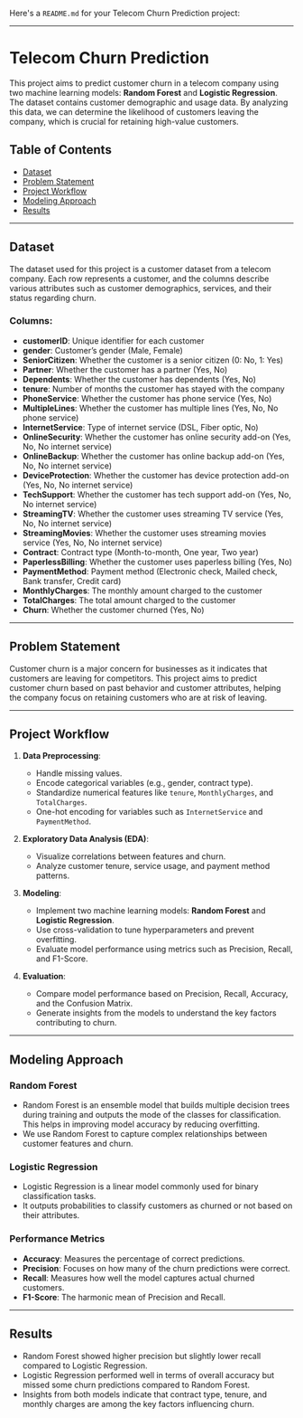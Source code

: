 Here's a `README.md` for your Telecom Churn Prediction project:

---

# Telecom Churn Prediction

This project aims to predict customer churn in a telecom company using two machine learning models: **Random Forest** and **Logistic Regression**. The dataset contains customer demographic and usage data. By analyzing this data, we can determine the likelihood of customers leaving the company, which is crucial for retaining high-value customers.

## Table of Contents
- [Dataset](#dataset)
- [Problem Statement](#problem-statement)
- [Project Workflow](#project-workflow)
- [Modeling Approach](#modeling-approach)
- [Results](#results)

---

## Dataset
The dataset used for this project is a customer dataset from a telecom company. Each row represents a customer, and the columns describe various attributes such as customer demographics, services, and their status regarding churn.

### Columns:
- **customerID**: Unique identifier for each customer
- **gender**: Customer’s gender (Male, Female)
- **SeniorCitizen**: Whether the customer is a senior citizen (0: No, 1: Yes)
- **Partner**: Whether the customer has a partner (Yes, No)
- **Dependents**: Whether the customer has dependents (Yes, No)
- **tenure**: Number of months the customer has stayed with the company
- **PhoneService**: Whether the customer has phone service (Yes, No)
- **MultipleLines**: Whether the customer has multiple lines (Yes, No, No phone service)
- **InternetService**: Type of internet service (DSL, Fiber optic, No)
- **OnlineSecurity**: Whether the customer has online security add-on (Yes, No, No internet service)
- **OnlineBackup**: Whether the customer has online backup add-on (Yes, No, No internet service)
- **DeviceProtection**: Whether the customer has device protection add-on (Yes, No, No internet service)
- **TechSupport**: Whether the customer has tech support add-on (Yes, No, No internet service)
- **StreamingTV**: Whether the customer uses streaming TV service (Yes, No, No internet service)
- **StreamingMovies**: Whether the customer uses streaming movies service (Yes, No, No internet service)
- **Contract**: Contract type (Month-to-month, One year, Two year)
- **PaperlessBilling**: Whether the customer uses paperless billing (Yes, No)
- **PaymentMethod**: Payment method (Electronic check, Mailed check, Bank transfer, Credit card)
- **MonthlyCharges**: The monthly amount charged to the customer
- **TotalCharges**: The total amount charged to the customer
- **Churn**: Whether the customer churned (Yes, No)

---

## Problem Statement
Customer churn is a major concern for businesses as it indicates that customers are leaving for competitors. This project aims to predict customer churn based on past behavior and customer attributes, helping the company focus on retaining customers who are at risk of leaving.

---

## Project Workflow
1. **Data Preprocessing**:
   - Handle missing values.
   - Encode categorical variables (e.g., gender, contract type).
   - Standardize numerical features like `tenure`, `MonthlyCharges`, and `TotalCharges`.
   - One-hot encoding for variables such as `InternetService` and `PaymentMethod`.

2. **Exploratory Data Analysis (EDA)**:
   - Visualize correlations between features and churn.
   - Analyze customer tenure, service usage, and payment method patterns.

3. **Modeling**:
   - Implement two machine learning models: **Random Forest** and **Logistic Regression**.
   - Use cross-validation to tune hyperparameters and prevent overfitting.
   - Evaluate model performance using metrics such as Precision, Recall, and F1-Score.

4. **Evaluation**:
   - Compare model performance based on Precision, Recall, Accuracy, and the Confusion Matrix.
   - Generate insights from the models to understand the key factors contributing to churn.

---

## Modeling Approach

### Random Forest
- Random Forest is an ensemble model that builds multiple decision trees during training and outputs the mode of the classes for classification. This helps in improving model accuracy by reducing overfitting.
- We use Random Forest to capture complex relationships between customer features and churn.

### Logistic Regression
- Logistic Regression is a linear model commonly used for binary classification tasks.
- It outputs probabilities to classify customers as churned or not based on their attributes.

### Performance Metrics
- **Accuracy**: Measures the percentage of correct predictions.
- **Precision**: Focuses on how many of the churn predictions were correct.
- **Recall**: Measures how well the model captures actual churned customers.
- **F1-Score**: The harmonic mean of Precision and Recall.

---

## Results
- Random Forest showed higher precision but slightly lower recall compared to Logistic Regression.
- Logistic Regression performed well in terms of overall accuracy but missed some churn predictions compared to Random Forest.
- Insights from both models indicate that contract type, tenure, and monthly charges are among the key factors influencing churn.
